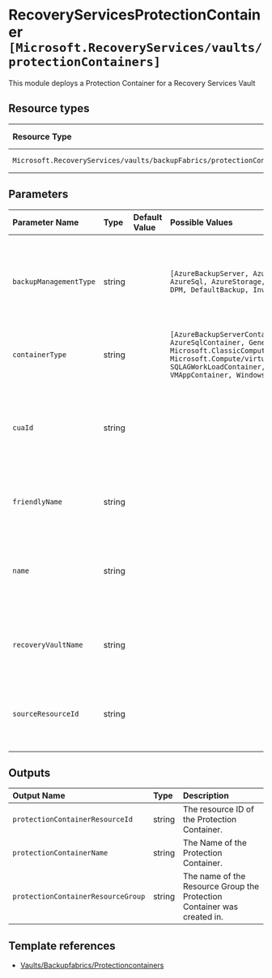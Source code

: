 # RecoveryServicesProtectionContainer `[Microsoft.RecoveryServices/vaults/protectionContainers]`

This module deploys a Protection Container for a Recovery Services Vault

## Resource types

| Resource Type | API Version |
| :-- | :-- |
| `Microsoft.RecoveryServices/vaults/backupFabrics/protectionContainers` | 2021-08-01 |

## Parameters

| Parameter Name | Type | Default Value | Possible Values | Description |
| :-- | :-- | :-- | :-- | :-- |
| `backupManagementType` | string |  | `[AzureBackupServer, AzureIaasVM, AzureSql, AzureStorage, AzureWorkload, DPM, DefaultBackup, Invalid, MAB, ]` | Optional. Backup management type to execute the current Protection Container job. |
| `containerType` | string |  | `[AzureBackupServerContainer, AzureSqlContainer, GenericContainer, Microsoft.ClassicCompute/virtualMachines, Microsoft.Compute/virtualMachines, SQLAGWorkLoadContainer, StorageContainer, VMAppContainer, Windows, ]` | Optional. Type of the container |
| `cuaId` | string |  |  | Optional. Customer Usage Attribution ID (GUID). This GUID must be previously registered |
| `friendlyName` | string |  |  | Optional. Friendly name of the Protection Container |
| `name` | string |  |  | Required. Name of the Azure Recovery Service Vault Protection Container |
| `recoveryVaultName` | string |  |  | Required. Name of the Azure Recovery Service Vault |
| `sourceResourceId` | string |  |  | Optional. Resource ID of the target resource for the Protection Container  |

## Outputs

| Output Name | Type | Description |
| :-- | :-- | :-- |
| `protectionContainerResourceId` | string | The resource ID of the Protection Container. |
| `protectionContainerName` | string | The Name of the Protection Container. |
| `protectionContainerResourceGroup` | string | The name of the Resource Group the Protection Container was created in. |

## Template references

- [Vaults/Backupfabrics/Protectioncontainers](https://docs.microsoft.com/en-us/azure/templates/Microsoft.RecoveryServices/2021-08-01/vaults/backupFabrics/protectionContainers)
